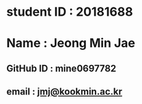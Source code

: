 # student ID : 20181688
# Name : Jeong Min Jae
## GitHub ID : mine0697782
## email : jmj@kookmin.ac.kr
